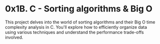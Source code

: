 # 0x1B. C - Sorting algorithms & Big O

This project delves into the world of sorting algorithms and their Big O time complexity analysis in C. You'll explore how to efficiently organize data using various techniques and understand the performance trade-offs involved.